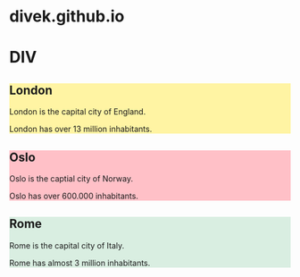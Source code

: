 # divek.github.io
<html>
    <head>
        <link rel="stylesheet" href="divstilus.css">
    </head>
    <body>
        <!--Toldi István-->
    <div class="mycontainer">
        <h1>DIV</h1>
        <div style="background-color: #FFF4a3;">
            <h2>London</h2>
            <p>London is the capital city of England.</p>
            <p>London has over 13 million inhabitants.</p>
        </div>
        <div style="background-color:#FFC0C7;">
            <h2>Oslo</h2>
            <p>Oslo is the captial city of Norway.</p>
            <p>Oslo has over 600.000 inhabitants.</p>
        </div>
        <div style="background-color: #D9EEE1;">
            <h2>Rome</h2>
            <p>Rome is the capital city of Italy.</p>
            <p>Rome has almost 3 million inhabitants.</p>
    </div>
        </div>
        </body>
</html>
